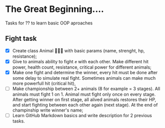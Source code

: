 # The Great Beginning....

Tasks for ?? to learn basic OOP aproaches

## Fight task
- [x] Create class Animal :lion::cat::dog:  with basic params (name, strenght, hp, resistance);
- [x] Give to animals ability to fight :fist: with each other. Make different hit power, health count, resistance, critical power for different animals;
- [x] Make one fight and determine the winner, every hit must be done after some delay to simulate real fight. Sometimes animals can make much more powerfull hit (critical hit),
- [ ] Make championship between 2+ animals (8 for example = 3 stages). All animals must fight 1 on 1. Animal must fight only once on every stage. 
      After getting winner on first stage, all alived animals restores their HP, and start fighting between each other again (next stage). At the end of champinship write winner's name;
- [ ] Learn GitHub Markdown basics and write description for 2 previous tasks.
